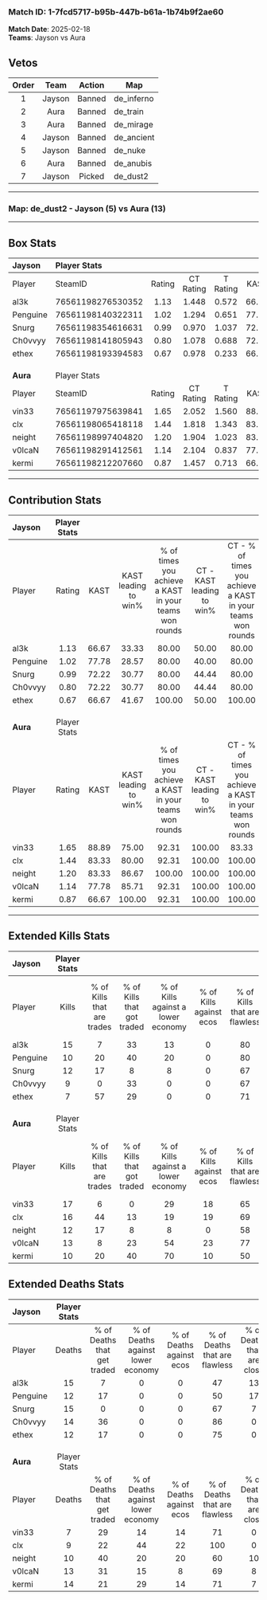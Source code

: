 ### Match ID: 1-7fcd5717-b95b-447b-b61a-1b74b9f2ae60  
**Match Date**: 2025-02-18  
**Teams**: Jayson vs Aura  

## Vetos  

| Order | Team | Action | Map |
| :---: | :--: | :----: | --- |
| 1 | Jayson | Banned | de_inferno |
| 2 | Aura | Banned | de_train |
| 3 | Aura | Banned | de_mirage |
| 4 | Jayson | Banned | de_ancient |
| 5 | Jayson | Banned | de_nuke |
| 6 | Aura | Banned | de_anubis |
| 7 | Jayson | Picked | de_dust2 |

---  

### **Map**: de_dust2 - Jayson (5) vs Aura (13)  
---  

## Box Stats  

| **Jayson** | Player Stats      |        |           |          |       |      |       |         |        |      |     |
| :- | :- | :-: | :-: | :-: | :-: | :-: | :-: | :-: | :-: | :-: | :-: |
| Player     | SteamID           | Rating | CT Rating | T Rating | KAST  | ADR  | Kills | Assists | Deaths | K/D  | HS% |
| al3k       | 76561198276530352 |  1.13  |   1.448   |  0.572   | 66.67 | 85.7 |  15   |    5    |   15   | 1.00 | 73  |
| Penguine   | 76561198140322311 |  1.02  |   1.294   |  0.651   | 77.78 | 74.6 |  10   |    5    |   12   | 0.83 | 60  |
| Snurg      | 76561198354616631 |  0.99  |   0.970   |  1.037   | 72.22 | 76.3 |  12   |    5    |   15   | 0.80 | 83  |
| Ch0vvyy    | 76561198141805943 |  0.80  |   1.078   |  0.688   | 72.22 | 58.7 |   9   |    1    |   14   | 0.64 | 44  |
| ethex      | 76561198193394583 |  0.67  |   0.978   |  0.233   | 66.67 | 40.7 |   7   |    2    |   12   | 0.58 | 28  |
|            |                   |        |           |          |       |      |       |         |        |      |     |
|            |                   |        |           |          |       |      |       |         |        |      |     |
|            |                   |        |           |          |       |      |       |         |        |      |     |
| **Aura**   | Player Stats      |        |           |          |       |      |       |         |        |      |     |
| Player     | SteamID           | Rating | CT Rating | T Rating | KAST  | ADR  | Kills | Assists | Deaths | K/D  | HS% |
| vin33      | 76561197975639841 |  1.65  |   2.052   |  1.560   | 88.89 | 97.1 |  17   |    4    |   7    | 2.43 | 64  |
| clx        | 76561198065418118 |  1.44  |   1.818   |  1.343   | 83.33 | 75.9 |  16   |    5    |   9    | 1.78 | 50  |
| neight     | 76561198997404820 |  1.20  |   1.904   |  1.023   | 83.33 | 68.9 |  12   |    5    |   10   | 1.20 | 41  |
| v0lcaN     | 76561198291412561 |  1.14  |   2.104   |  0.837   | 77.78 | 76.7 |  13   |    4    |   13   | 1.00 | 53  |
| kermi      | 76561198212207660 |  0.87  |   1.457   |  0.713   | 66.67 | 70.3 |  10   |    6    |   14   | 0.71 | 60  |
---  

## Contribution Stats  

| **Jayson** | Player Stats |       |                      |                                                        |                           |                                                             |                          |                                                            |
| :- | :-: | :-: | :-: | :-: | :-: | :-: | :-: | :-: |
| Player     |    Rating    | KAST  | KAST leading to win% | % of times you achieve a KAST in your teams won rounds | CT - KAST leading to win% | CT - % of times you achieve a KAST in your teams won rounds | T - KAST leading to win% | T - % of times you achieve a KAST in your teams won rounds |
| al3k       |     1.13     | 66.67 |        33.33         |                         80.00                          |           50.00           |                            80.00                            |           0.00           |                            0.00                            |
| Penguine   |     1.02     | 77.78 |        28.57         |                         80.00                          |           40.00           |                            80.00                            |           0.00           |                            0.00                            |
| Snurg      |     0.99     | 72.22 |        30.77         |                         80.00                          |           44.44           |                            80.00                            |           0.00           |                            0.00                            |
| Ch0vvyy    |     0.80     | 72.22 |        30.77         |                         80.00                          |           44.44           |                            80.00                            |           0.00           |                            0.00                            |
| ethex      |     0.67     | 66.67 |        41.67         |                         100.00                         |           50.00           |                           100.00                            |           0.00           |                            0.00                            |
|            |              |       |                      |                                                        |                           |                                                             |                          |                                                            |
|            |              |       |                      |                                                        |                           |                                                             |                          |                                                            |
|            |              |       |                      |                                                        |                           |                                                             |                          |                                                            |
| **Aura**   | Player Stats |       |                      |                                                        |                           |                                                             |                          |                                                            |
| Player     |    Rating    | KAST  | KAST leading to win% | % of times you achieve a KAST in your teams won rounds | CT - KAST leading to win% | CT - % of times you achieve a KAST in your teams won rounds | T - KAST leading to win% | T - % of times you achieve a KAST in your teams won rounds |
| vin33      |     1.65     | 88.89 |        75.00         |                         92.31                          |          100.00           |                            83.33                            |          63.64           |                           100.00                           |
| clx        |     1.44     | 83.33 |        80.00         |                         92.31                          |          100.00           |                           100.00                            |          66.67           |                           85.71                            |
| neight     |     1.20     | 83.33 |        86.67         |                         100.00                         |          100.00           |                           100.00                            |          77.78           |                           100.00                           |
| v0lcaN     |     1.14     | 77.78 |        85.71         |                         92.31                          |          100.00           |                           100.00                            |          75.00           |                           85.71                            |
| kermi      |     0.87     | 66.67 |        100.00        |                         92.31                          |          100.00           |                           100.00                            |          100.00          |                           85.71                            |
---  

## Extended Kills Stats  

| **Jayson** | Player Stats |                            |                            |                                    |                         |                              |                                 |                                       |                    |           |
| :- | :-: | :-: | :-: | :-: | :-: | :-: | :-: | :-: | :-: | :-: |
| Player     |    Kills     | % of Kills that are trades | % of Kills that got traded | % of Kills against a lower economy | % of Kills against ecos | % of Kills that are flawless | % of Kills that are close duels | % of Kills that are assisted by flash | Pistol Round Kills | AWP Kills |
| al3k       |      15      |             7              |             33             |                 13                 |            0            |              80              |                0                |                   7                   |         2          |     0     |
| Penguine   |      10      |             20             |             40             |                 20                 |            0            |              80              |                0                |                  10                   |         0          |     1     |
| Snurg      |      12      |             17             |             8              |                 8                  |            0            |              67              |                8                |                   8                   |         4          |     0     |
| Ch0vvyy    |      9       |             0              |             33             |                 0                  |            0            |              67              |               22                |                   0                   |         2          |     4     |
| ethex      |      7       |             57             |             29             |                 0                  |            0            |              71              |                0                |                   0                   |         0          |     0     |
|            |              |                            |                            |                                    |                         |                              |                                 |                                       |                    |           |
|            |              |                            |                            |                                    |                         |                              |                                 |                                       |                    |           |
|            |              |                            |                            |                                    |                         |                              |                                 |                                       |                    |           |
| **Aura**   | Player Stats |                            |                            |                                    |                         |                              |                                 |                                       |                    |           |
| Player     |    Kills     | % of Kills that are trades | % of Kills that got traded | % of Kills against a lower economy | % of Kills against ecos | % of Kills that are flawless | % of Kills that are close duels | % of Kills that are assisted by flash | Pistol Round Kills | AWP Kills |
| vin33      |      17      |             6              |             0              |                 29                 |           18            |              65              |                0                |                  18                   |         1          |     0     |
| clx        |      16      |             44             |             13             |                 19                 |           19            |              69              |                6                |                   6                   |         4          |     4     |
| neight     |      12      |             17             |             8              |                 8                  |            0            |              58              |                8                |                   0                   |         3          |     0     |
| v0lcaN     |      13      |             8              |             23             |                 54                 |           23            |              77              |                8                |                   8                   |         0          |     0     |
| kermi      |      10      |             20             |             40             |                 70                 |           10            |              50              |               20                |                  10                   |         2          |     0     |
## Extended Deaths Stats  

| **Jayson** | Player Stats |                             |                                   |                          |                               |                            |                           |               |
| :- | :-: | :-: | :-: | :-: | :-: | :-: | :-: | :-: |
| Player     |    Deaths    | % of Deaths that get traded | % of Deaths against lower economy | % of Deaths against ecos | % of Deaths that are flawless | % of Deaths that are close | % of Deaths while blinded | Deaths to AWP |
| al3k       |      15      |              7              |                 0                 |            0             |              47               |             13             |             0             |       0       |
| Penguine   |      12      |             17              |                 0                 |            0             |              50               |             17             |            17             |       0       |
| Snurg      |      15      |              0              |                 0                 |            0             |              67               |             7              |            13             |       2       |
| Ch0vvyy    |      14      |             36              |                 0                 |            0             |              86               |             0              |             7             |       1       |
| ethex      |      12      |             17              |                 0                 |            0             |              75               |             0              |             8             |       1       |
|            |              |                             |                                   |                          |                               |                            |                           |               |
|            |              |                             |                                   |                          |                               |                            |                           |               |
|            |              |                             |                                   |                          |                               |                            |                           |               |
| **Aura**   | Player Stats |                             |                                   |                          |                               |                            |                           |               |
| Player     |    Deaths    | % of Deaths that get traded | % of Deaths against lower economy | % of Deaths against ecos | % of Deaths that are flawless | % of Deaths that are close | % of Deaths while blinded | Deaths to AWP |
| vin33      |      7       |             29              |                14                 |            14            |              71               |             0              |             0             |       0       |
| clx        |      9       |             22              |                44                 |            22            |              100              |             0              |            22             |       0       |
| neight     |      10      |             40              |                20                 |            20            |              60               |             10             |             0             |       2       |
| v0lcaN     |      13      |             31              |                15                 |            8             |              69               |             8              |             8             |       1       |
| kermi      |      14      |             21              |                29                 |            14            |              71               |             7              |             0             |       2       |
